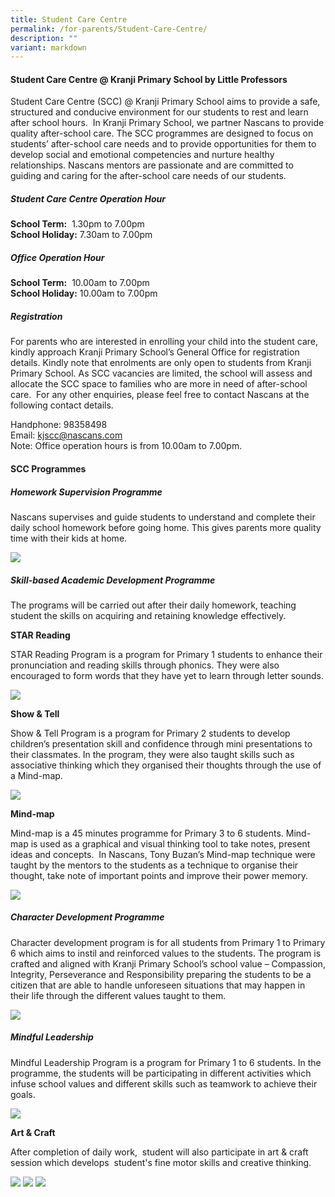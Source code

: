 ```yaml
---
title: Student Care Centre
permalink: /for-parents/Student-Care-Centre/
description: ""
variant: markdown
---
```

#### **Student Care Centre @ Kranji Primary School by Little Professors**

  

Student Care Centre (SCC) @ Kranji Primary School aims to provide a safe, structured and conducive environment for our students to rest and learn after school hours.  In Kranji Primary School, we partner Nascans to provide quality after-school care. The SCC programmes are designed to focus on students’ after-school care needs and to provide opportunities for them to develop social and emotional competencies and nurture healthy relationships. Nascans mentors are passionate and are committed to guiding and caring for the after-school care needs of our students.

  

##### **Student Care Centre Operation Hour**

**School Term:**  1.30pm to 7.00pm   
**School Holiday:** 7.30am to 7.00pm

##### **Office Operation Hour**

**School Term:**  10.00am to 7.00pm  
**School Holiday:** 10.00am to 7.00pm

  

##### **Registration**

For parents who are interested in enrolling your child into the student care, kindly approach Kranji Primary School’s General Office for registration details. Kindly note that enrolments are only open to students from Kranji Primary School. As SCC vacancies are limited, the school will assess and allocate the SCC space to families who are more in need of after-school care.  For any other enquiries, please feel free to contact Nascans at the following contact details.

Handphone: 98358498  
Email: kjscc@nascans.com  
Note: Office operation hours is from 10.00am to 7.00pm.  
  
#### **SCC Programmes**  
  
##### **Homework Supervision Programme**  

Nascans supervises and guide students to understand and complete their daily school homework before going home. This gives parents more quality time with their kids at home. 

![](/images/For%20Parents/Student%20Care%20Centre/S1.png)
  

##### **Skill-based Academic Development Programme**

The programs will be carried out after their daily homework, teaching student the skills on acquiring and retaining knowledge effectively.

**STAR Reading**

STAR Reading Program is a program for Primary 1 students to enhance their pronunciation and reading skills through phonics. They were also encouraged to form words that they have yet to learn through letter sounds.  
  
![](/images/For%20Parents/Student%20Care%20Centre/S2.png)
  
  

**Show & Tell**

Show & Tell Program is a program for Primary 2 students to develop children’s presentation skill and confidence through mini presentations to their classmates. In the program, they were also taught skills such as associative thinking which they organised their thoughts through the use of a Mind-map.

![](/images/For%20Parents/Student%20Care%20Centre/S3.png)

**Mind-map**

Mind-map is a 45 minutes programme for Primary 3 to 6 students. Mind-map is used as a graphical and visual thinking tool to take notes, present ideas and concepts.  In Nascans, Tony Buzan’s Mind-map technique were taught by the mentors to the students as a technique to organise their thought, take note of important points and improve their power memory.

![](/images/For%20Parents/Student%20Care%20Centre/S4.png)

##### **Character Development Programme**

Character development program is for all students from Primary 1 to Primary 6 which aims to instil and reinforced values to the students. The program is crafted and aligned with Kranji Primary School’s school value – Compassion, Integrity, Perseverance and Responsibility preparing the students to be a citizen that are able to handle unforeseen situations that may happen in their life through the different values taught to them.  
  
![](/images/For%20Parents/Student%20Care%20Centre/S5.png)

##### **Mindful Leadership**

Mindful Leadership Program is a program for Primary 1 to 6 students. In the programme, the students will be participating in different activities which infuse school values and different skills such as teamwork to achieve their goals.  

![](/images/For%20Parents/Student%20Care%20Centre/S6.png)
  

**Art & Craft**

After completion of daily work,  student will also participate in art & craft session which develops  student's fine motor skills and creative thinking.

![](/images/For%20Parents/Student%20Care%20Centre/S7.png)
![](/images/For%20Parents/Student%20Care%20Centre/S8.png)
![](/images/For%20Parents/Student%20Care%20Centre/S9.png)